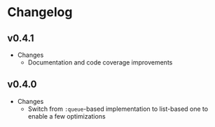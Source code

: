 # Changelog

## v0.4.1

* Changes
  * Documentation and code coverage improvements

## v0.4.0

* Changes
  * Switch from `:queue`-based implementation to list-based one to enable a few
    optimizations
